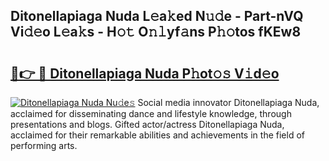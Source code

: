 ## Ditonellapiaga Nuda L𝚎a𝚔ed N𝚞𝚍e - Part-nVQ Vi𝚍𝚎o L𝚎a𝚔s - H𝚘𝚝 O𝚗𝚕yf𝚊ns P𝚑𝚘tos fKEw8

# <h2><a href="http://kf0r96.oniu.top/?m=Ditonellapiaga+Nuda">🔗👉 🔴 Ditonellapiaga Nuda P𝚑ot𝚘𝚜 V𝚒d𝚎o</a></h2>

[![Ditonellapiaga Nuda Nu𝚍e𝚜](https://i.imgur.com/0qMVB7G.gif)](http://kf0r96.oniu.top/?m=Ditonellapiaga+Nuda)
Social media innovator Ditonellapiaga Nuda, acclaimed for disseminating dance and lifestyle knowledge, through presentations and blogs. Gifted actor/actress Ditonellapiaga Nuda, acclaimed for their remarkable abilities and achievements in the field of performing arts.  
